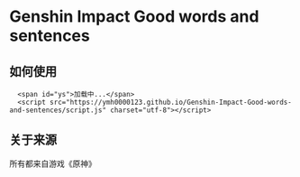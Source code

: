 # Genshin Impact Good words and sentences
 
## 如何使用

      <span id="ys">加载中...</span>
      <script src="https://ymh0000123.github.io/Genshin-Impact-Good-words-and-sentences/script.js" charset="utf-8"></script>

## 关于来源
所有都来自游戏《原神》
